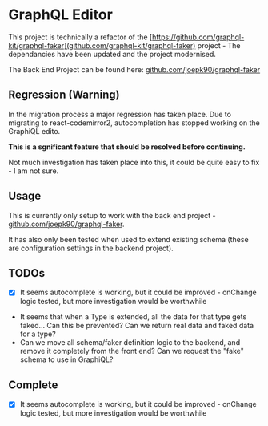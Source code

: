 # GraphQL Editor
This project is technically a refactor of the [https://github.com/graphql-kit/graphql-faker](github.com/graphql-kit/graphql-faker) project - The dependancies have been updated and the project modernised.

The Back End Project can be found here:
[github.com/joepk90/graphql-faker](https://github.com/joepk90/graphql-faker) 


## Regression (Warning)
In the migration process a major regression has taken place. Due to migrating to react-codemirror2, autocompletion has stopped working on the GraphiQL edito.

<b>This is a sgnificant feature that should be resolved before continuing.</b>

Not much investigation has taken place into this, it could be quite easy to fix - I am not sure.


## Usage
This is currently only setup to work with the back end project - [github.com/joepk90/graphql-faker](https://github.com/joepk90/graphql-faker).

It has also only been tested when used to extend existing schema (these are configuration settings in the backend project).

## TODOs
- [x] It seems autocomplete is working, but it could be improved - onChange logic tested, but more investigation would be worthwhile
- It seems that when a Type is extended, all the data for that type gets faked… Can this be prevented? Can we return real data and faked data for a type?
- Can we move all schema/faker definition logic to the backend, and remove it completely from the front end? Can we request the "fake" schema to use in GraphiQL?

## Complete
- [x] It seems autocomplete is working, but it could be improved - onChange logic tested, but more investigation would be worthwhile